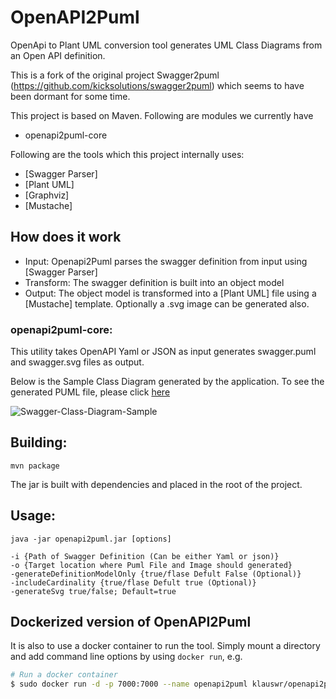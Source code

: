 
# OpenAPI2Puml

OpenApi to Plant UML conversion tool generates UML Class Diagrams from an Open API definition.

This is a fork of the original project Swagger2puml (https://github.com/kicksolutions/swagger2puml) which seems to have been dormant for some time.

This project is based on Maven.
Following are modules we currently have

- openapi2puml-core

Following are the tools which this project internally uses:

- [Swagger Parser]
- [Plant UML]
- [Graphviz]
- [Mustache]

## How does it work

- Input: Openapi2Puml parses the swagger definition from input using [Swagger Parser]
- Transform: The swagger definition is built into an object model
- Output: The object model is transformed into a [Plant UML] file using a [Mustache] template. Optionally a .svg
image can be generated also.

### openapi2puml-core:

This utility takes OpenAPI Yaml or JSON as input generates swagger.puml and swagger.svg files as output.

Below is the Sample Class Diagram generated by the application.
To see the generated PUML file, please click [here](examples/swagger.puml)

![Swagger-Class-Diagram-Sample](examples/swagger.svg)

## Building:

```
mvn package
```

The jar is built with dependencies and placed in the root of the project.

## Usage:

```
java -jar openapi2puml.jar [options]

-i {Path of Swagger Definition (Can be either Yaml or json)}
-o {Target location where Puml File and Image should generated}
-generateDefinitionModelOnly {true/flase Defult False (Optional)}
-includeCardinality {true/flase Defult true (Optional)}
-generateSvg true/false; Default=true

```

## Dockerized version of OpenAPI2Puml

It is also to use a docker container to run the tool. Simply mount a directory
and add command line options by using `docker run`, e.g.

```bash
# Run a docker container
$ sudo docker run -d -p 7000:7000 --name openapi2puml klauswr/openapi2puml:latest
```
